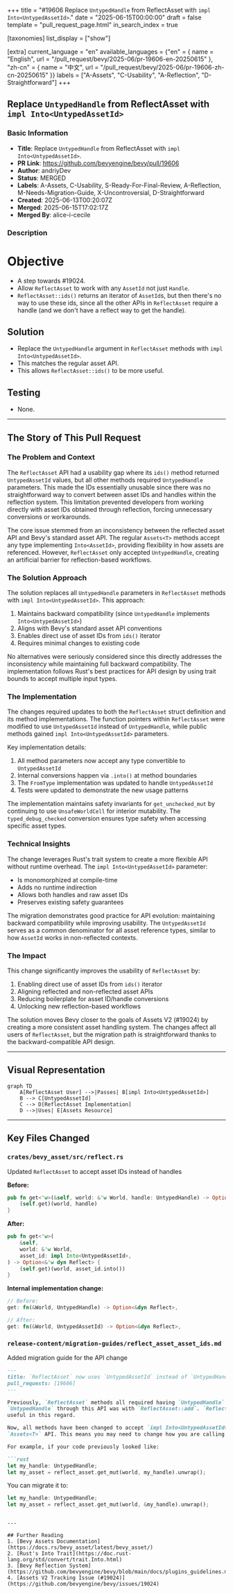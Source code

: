 +++
title = "#19606 Replace `UntypedHandle` from ReflectAsset with `impl Into<UntypedAssetId>`."
date = "2025-06-15T00:00:00"
draft = false
template = "pull_request_page.html"
in_search_index = true

[taxonomies]
list_display = ["show"]

[extra]
current_language = "en"
available_languages = {"en" = { name = "English", url = "/pull_request/bevy/2025-06/pr-19606-en-20250615" }, "zh-cn" = { name = "中文", url = "/pull_request/bevy/2025-06/pr-19606-zh-cn-20250615" }}
labels = ["A-Assets", "C-Usability", "A-Reflection", "D-Straightforward"]
+++

## Replace `UntypedHandle` from ReflectAsset with `impl Into<UntypedAssetId>`

### Basic Information
- **Title**: Replace `UntypedHandle` from ReflectAsset with `impl Into<UntypedAssetId>`.
- **PR Link**: https://github.com/bevyengine/bevy/pull/19606
- **Author**: andriyDev
- **Status**: MERGED
- **Labels**: A-Assets, C-Usability, S-Ready-For-Final-Review, A-Reflection, M-Needs-Migration-Guide, X-Uncontroversial, D-Straightforward
- **Created**: 2025-06-13T00:20:07Z
- **Merged**: 2025-06-15T17:02:17Z
- **Merged By**: alice-i-cecile

### Description
# Objective

- A step towards #19024.
- Allow `ReflectAsset` to work with any `AssetId` not just `Handle`.
- `ReflectAsset::ids()` returns an iterator of `AssetId`s, but then there's no way to use these ids, since all the other APIs in `ReflectAsset` require a handle (and we don't have a reflect way to get the handle).

## Solution

- Replace the `UntypedHandle` argument in `ReflectAsset` methods with `impl Into<UntypedAssetId>`.
- This matches the regular asset API.
- This allows `ReflectAsset::ids()` to be more useful.

## Testing

- None.

---

## The Story of This Pull Request

### The Problem and Context
The `ReflectAsset` API had a usability gap where its `ids()` method returned `UntypedAssetId` values, but all other methods required `UntypedHandle` parameters. This made the IDs essentially unusable since there was no straightforward way to convert between asset IDs and handles within the reflection system. This limitation prevented developers from working directly with asset IDs obtained through reflection, forcing unnecessary conversions or workarounds.

The core issue stemmed from an inconsistency between the reflected asset API and Bevy's standard asset API. The regular `Assets<T>` methods accept any type implementing `Into<AssetId>`, providing flexibility in how assets are referenced. However, `ReflectAsset` only accepted `UntypedHandle`, creating an artificial barrier for reflection-based workflows.

### The Solution Approach
The solution replaces all `UntypedHandle` parameters in `ReflectAsset` methods with `impl Into<UntypedAssetId>`. This approach:
1. Maintains backward compatibility (since `UntypedHandle` implements `Into<UntypedAssetId>`)
2. Aligns with Bevy's standard asset API conventions
3. Enables direct use of asset IDs from `ids()` iterator
4. Requires minimal changes to existing code

No alternatives were seriously considered since this directly addresses the inconsistency while maintaining full backward compatibility. The implementation follows Rust's best practices for API design by using trait bounds to accept multiple input types.

### The Implementation
The changes required updates to both the `ReflectAsset` struct definition and its method implementations. The function pointers within `ReflectAsset` were modified to use `UntypedAssetId` instead of `UntypedHandle`, while public methods gained `impl Into<UntypedAssetId>` parameters.

Key implementation details:
1. All method parameters now accept any type convertible to `UntypedAssetId`
2. Internal conversions happen via `.into()` at method boundaries
3. The `FromType` implementation was updated to handle `UntypedAssetId`
4. Tests were updated to demonstrate the new usage patterns

The implementation maintains safety invariants for `get_unchecked_mut` by continuing to use `UnsafeWorldCell` for interior mutability. The `typed_debug_checked` conversion ensures type safety when accessing specific asset types.

### Technical Insights
The change leverages Rust's trait system to create a more flexible API without runtime overhead. The `impl Into<UntypedAssetId>` parameter:
- Is monomorphized at compile-time
- Adds no runtime indirection
- Allows both handles and raw asset IDs
- Preserves existing safety guarantees

The migration demonstrates good practice for API evolution: maintaining backward compatibility while improving usability. The `UntypedAssetId` serves as a common denominator for all asset reference types, similar to how `AssetId` works in non-reflected contexts.

### The Impact
This change significantly improves the usability of `ReflectAsset` by:
1. Enabling direct use of asset IDs from `ids()` iterator
2. Aligning reflected and non-reflected asset APIs
3. Reducing boilerplate for asset ID/handle conversions
4. Unlocking new reflection-based workflows

The solution moves Bevy closer to the goals of Assets V2 (#19024) by creating a more consistent asset handling system. The changes affect all users of `ReflectAsset`, but the migration path is straightforward thanks to the backward-compatible API design.

---

## Visual Representation

```mermaid
graph TD
    A[ReflectAsset User] -->|Passes| B[impl Into<UntypedAssetId>]
    B --> C[UntypedAssetId]
    C --> D[ReflectAsset Implementation]
    D -->|Uses| E[Assets Resource]
```

---

## Key Files Changed

### `crates/bevy_asset/src/reflect.rs`
Updated `ReflectAsset` to accept asset IDs instead of handles

**Before:**
```rust
pub fn get<'w>(&self, world: &'w World, handle: UntypedHandle) -> Option<&'w dyn Reflect> {
    (self.get)(world, handle)
}
```

**After:**
```rust
pub fn get<'w>(
    &self,
    world: &'w World,
    asset_id: impl Into<UntypedAssetId>,
) -> Option<&'w dyn Reflect> {
    (self.get)(world, asset_id.into())
}
```

**Internal implementation change:**
```rust
// Before:
get: fn(&World, UntypedHandle) -> Option<&dyn Reflect>,

// After:
get: fn(&World, UntypedAssetId) -> Option<&dyn Reflect>,
```

### `release-content/migration-guides/reflect_asset_asset_ids.md`
Added migration guide for the API change

```markdown
---
title: `ReflectAsset` now uses `UntypedAssetId` instead of `UntypedHandle`.
pull_requests: [19606]
---

Previously, `ReflectAsset` methods all required having `UntypedHandle`. The only way to get an
`UntypedHandle` through this API was with `ReflectAsset::add`. `ReflectAsset::ids` was not very
useful in this regard.

Now, all methods have been changed to accept `impl Into<UntypedAssetId>`, which matches our regular
`Assets<T>` API. This means you may need to change how you are calling these methods.

For example, if your code previously looked like:

```rust
let my_handle: UntypedHandle;
let my_asset = reflect_asset.get_mut(world, my_handle).unwrap();
```

You can migrate it to:

```rust
let my_handle: UntypedHandle;
let my_asset = reflect_asset.get_mut(world, &my_handle).unwrap();
```
```

---

## Further Reading
1. [Bevy Assets Documentation](https://docs.rs/bevy_asset/latest/bevy_asset/)
2. [Rust's Into Trait](https://doc.rust-lang.org/std/convert/trait.Into.html)
3. [Bevy Reflection System](https://github.com/bevyengine/bevy/blob/main/docs/plugins_guidelines.md#reflection)
4. [Assets V2 Tracking Issue (#19024)](https://github.com/bevyengine/bevy/issues/19024)